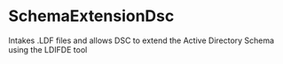 # SchemaExtensionDsc
Intakes .LDF files and allows DSC to extend the Active Directory Schema using the LDIFDE tool
